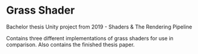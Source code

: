 # Grass Shader
Bachelor thesis Unity project from 2019 - Shaders &amp; The Rendering Pipeline

Contains three different implementations of grass shaders for use in comparison. Also contains the finished thesis paper.
